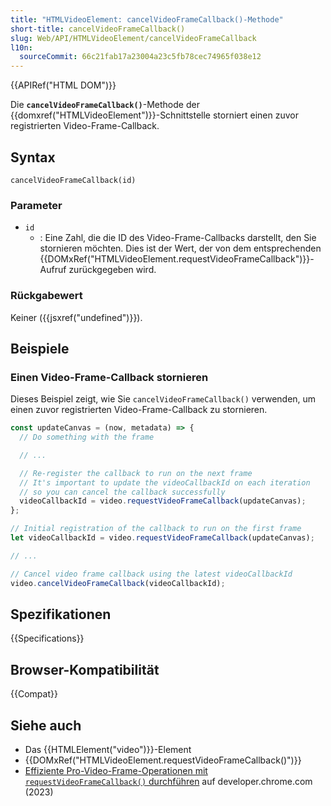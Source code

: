 ```yaml
---
title: "HTMLVideoElement: cancelVideoFrameCallback()-Methode"
short-title: cancelVideoFrameCallback()
slug: Web/API/HTMLVideoElement/cancelVideoFrameCallback
l10n:
  sourceCommit: 66c21fab17a23004a23c5fb78cec74965f038e12
---
```


{{APIRef("HTML DOM")}}

Die **`cancelVideoFrameCallback()`**-Methode der {{domxref("HTMLVideoElement")}}-Schnittstelle storniert einen zuvor registrierten Video-Frame-Callback.

## Syntax

```js-nolint
cancelVideoFrameCallback(id)
```

### Parameter

- `id`
  - : Eine Zahl, die die ID des Video-Frame-Callbacks darstellt, den Sie stornieren möchten. Dies ist der Wert, der von dem entsprechenden {{DOMxRef("HTMLVideoElement.requestVideoFrameCallback")}}-Aufruf zurückgegeben wird.

### Rückgabewert

Keiner ({{jsxref("undefined")}}).

## Beispiele

### Einen Video-Frame-Callback stornieren

Dieses Beispiel zeigt, wie Sie `cancelVideoFrameCallback()` verwenden, um einen zuvor registrierten Video-Frame-Callback zu stornieren.

```js
const updateCanvas = (now, metadata) => {
  // Do something with the frame

  // ...

  // Re-register the callback to run on the next frame
  // It's important to update the videoCallbackId on each iteration
  // so you can cancel the callback successfully
  videoCallbackId = video.requestVideoFrameCallback(updateCanvas);
};

// Initial registration of the callback to run on the first frame
let videoCallbackId = video.requestVideoFrameCallback(updateCanvas);

// ...

// Cancel video frame callback using the latest videoCallbackId
video.cancelVideoFrameCallback(videoCallbackId);
```

## Spezifikationen

{{Specifications}}

## Browser-Kompatibilität

{{Compat}}

## Siehe auch

- Das {{HTMLElement("video")}}-Element
- {{DOMxRef("HTMLVideoElement.requestVideoFrameCallback()")}}
- [Effiziente Pro-Video-Frame-Operationen mit `requestVideoFrameCallback()` durchführen](https://web.dev/articles/requestvideoframecallback-rvfc) auf developer.chrome.com (2023)
